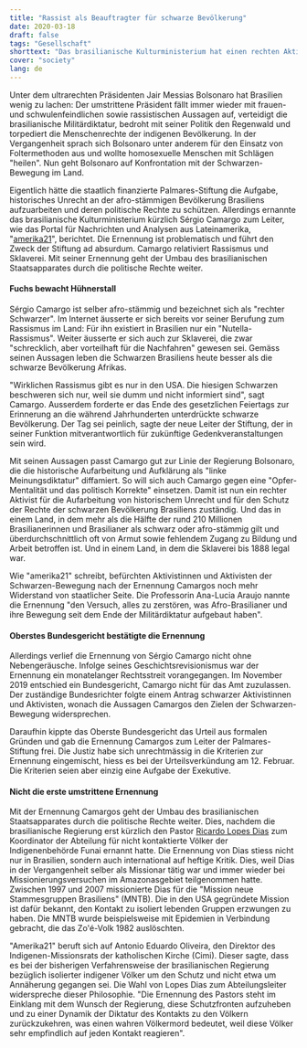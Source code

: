 ```yaml
---
title: "Rassist als Beauftragter für schwarze Bevölkerung"
date: 2020-03-18
draft: false
tags: "Gesellschaft"
shorttext: "Das brasilianische Kulturministerium hat einen rechten Aktivisten zum Beauftragten für die schwarze Bevölkerung ernannt."
cover: "society"
lang: de
---
```


Unter dem ultrarechten Präsidenten Jair Messias Bolsonaro hat Brasilien wenig zu lachen: Der umstrittene Präsident fällt immer wieder mit frauen- und schwulenfeindlichen sowie rassistischen Aussagen auf, verteidigt die brasilianische Militärdiktatur, bedroht mit seiner Politik den Regenwald und torpediert die Menschenrechte der indigenen Bevölkerung. In der Vergangenheit sprach sich Bolsonaro unter anderem für den Einsatz von Foltermethoden aus und wollte homosexuelle Menschen mit Schlägen "heilen". Nun geht Bolsonaro auf Konfrontation mit der Schwarzen-Bewegung im Land.

Eigentlich hätte die staatlich finanzierte Palmares-Stiftung die Aufgabe, historisches Unrecht an der afro-stämmigen Bevölkerung Brasiliens aufzuarbeiten und deren politische Rechte zu schützen. Allerdings ernannte das brasilianische Kulturministerium kürzlich Sérgio Camargo zum Leiter, wie das Portal für Nachrichten und Analysen aus Lateinamerika, "[amerika21](https://amerika21.de/2020/02/237552/brasilien-rassismus-sklaverei-camargo "Neu ernannter Beauftragter für Schwarze in Brasilien spricht von Nutella-Rassismus")", berichtet. Die Ernennung ist problematisch und führt den Zweck der Stiftung ad absurdum. Camargo relativiert Rassismus und Sklaverei. Mit seiner Ernennung geht der Umbau des brasilianischen Staatsapparates durch die politische Rechte weiter.

#### Fuchs bewacht Hühnerstall

Sérgio Camargo ist selber afro-stämmig und bezeichnet sich als "rechter Schwarzer". Im Internet äusserte er sich bereits vor seiner Berufung zum Rassismus im Land: Für ihn existiert in Brasilien nur ein "Nutella-Rassismus". Weiter äusserte er sich auch zur Sklaverei, die zwar "schrecklich, aber vorteilhaft für die Nachfahren" gewesen sei. Gemäss seinen Aussagen leben die Schwarzen Brasiliens heute besser als die schwarze Bevölkerung Afrikas.

"Wirklichen Rassismus gibt es nur in den USA. Die hiesigen Schwarzen beschweren sich nur, weil sie dumm und nicht informiert sind", sagt Camargo. Ausserdem forderte er das Ende des gesetzlichen Feiertags zur Erinnerung an die während Jahrhunderten unterdrückte schwarze Bevölkerung. Der Tag sei peinlich, sagte der neue Leiter der Stiftung, der in seiner Funktion mitverantwortlich für zukünftige Gedenkveranstaltungen sein wird.

Mit seinen Aussagen passt Camargo gut zur Linie der Regierung Bolsonaro, die die historische Aufarbeitung und Aufklärung als "linke Meinungsdiktatur" diffamiert. So will sich auch Camargo gegen eine "Opfer-Mentalität und das politisch Korrekte" einsetzen. Damit ist nun ein rechter Aktivist für die Aufarbeitung von historischem Unrecht und für den Schutz der Rechte der schwarzen Bevölkerung Brasiliens zuständig. Und das in einem Land, in dem mehr als die Hälfte der rund 210 Millionen Brasilianerinnen und Brasilianer als schwarz oder afro-stämmig gilt und überdurchschnittlich oft von Armut sowie fehlendem Zugang zu Bildung und Arbeit betroffen ist. Und in einem Land, in dem die Sklaverei bis 1888 legal war.

Wie "amerika21" schreibt, befürchten Aktivistinnen und Aktivisten der Schwarzen-Bewegung nach der Ernennung Camargos noch mehr Widerstand von staatlicher Seite. Die Professorin Ana-Lucia Araujo nannte die Ernennung "den Versuch, alles zu zerstören, was Afro-Brasilianer und ihre Bewegung seit dem Ende der Militärdiktatur aufgebaut haben".

#### Oberstes Bundesgericht bestätigte die Ernennung

Allerdings verlief die Ernennung von Sérgio Camargo nicht ohne Nebengeräusche. Infolge seines Geschichtsrevisionismus war der Ernennung ein monatelanger Rechtsstreit vorangegangen. Im November 2019 entschied ein Bundesgericht, Camargo nicht für das Amt zuzulassen. Der zuständige Bundesrichter folgte einem Antrag schwarzer Aktivistinnen und Aktivisten, wonach die Aussagen Camargos den Zielen der Schwarzen-Bewegung widersprechen.

Daraufhin kippte das Oberste Bundesgericht das Urteil aus formalen Gründen und gab die Ernennung Camargos zum Leiter der Palmares-Stiftung frei. Die Justiz habe sich unrechtmässig in die Kriterien zur Ernennung eingemischt, hiess es bei der Urteilsverkündung am 12. Februar. Die Kriterien seien aber einzig eine Aufgabe der Exekutive.

#### Nicht die erste umstrittene Ernennung

Mit der Ernennung Camargos geht der Umbau des brasilianischen Staatsapparates durch die politische Rechte weiter. Dies, nachdem die brasilianische Regierung erst kürzlich den Pastor [Ricardo Lopes Dias](https://amerika21.de/2020/02/237378/brasilien-missionar-indigenenbehoerde "Brasilien: Kritik an Ernennung von Ex-Missionar zum Leiter einer Indigenenbehörde") zum Koordinator der Abteilung für nicht kontaktierte Völker der Indigenenbehörde Funai ernannt hatte. Die Ernennung von Dias stiess nicht nur in Brasilien, sondern auch international auf heftige Kritik. Dies, weil Dias in der Vergangenheit selber als Missionar tätig war und immer wieder bei Missionierungsversuchen im Amazonasgebiet teilgenommen hatte. Zwischen 1997 und 2007 missionierte Dias für die "Mission neue Stammesgruppen Brasiliens" (MNTB). Die in den USA gegründete Mission ist dafür bekannt, den Kontakt zu isoliert lebenden Gruppen erzwungen zu haben. Die MNTB wurde beispielsweise mit Epidemien in Verbindung gebracht, die das Zo'é-Volk 1982 auslöschten.

"Amerika21" beruft sich auf Antonio Eduardo Oliveira, den Direktor des Indigenen-Missionsrats der katholischen Kirche (Cimi). Dieser sagte, dass es bei der bisherigen Verfahrensweise der brasilianischen Regierung bezüglich isolierter indigener Völker um den Schutz und nicht etwa um Annäherung gegangen sei. Die Wahl von Lopes Dias zum Abteilungsleiter widerspreche dieser Philosophie. "Die Ernennung des Pastors steht im Einklang mit dem Wunsch der Regierung, diese Schutzfronten aufzuheben und zu einer Dynamik der Diktatur des Kontakts zu den Völkern zurückzukehren, was einen wahren Völkermord bedeutet, weil diese Völker sehr empfindlich auf jeden Kontakt reagieren".
